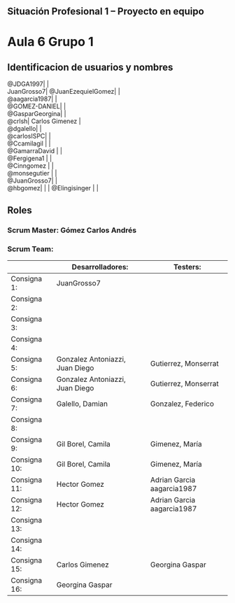 ## Situación Profesional 1 – Proyecto en equipo 				
				
				
				
# Aula 6 Grupo 1				
				
## Identificacion de usuarios y nombres

@JDGA1997| | 	
  JuanGrosso7|
@JuanEzequielGomez|   |	 
@aagarcia1987|   |	 
@GOMEZ-DANIEL|   | 	 
@GasparGeorgina|   | 	 
@crlsh|  Carlos Gimenez | 	 
@dgalello|   | 	 
@carlosISPC|   | 	 
@Ccamilagil |   | 	 
@GamarraDavid |   | 	 
@Fergigena1 |   | 	 
@Cinngomez |   | 	 
 @monsegutier |   | 	 
 @JuanGrosso7|   | 	 
 @hbgomez|   | 	 |
 @Elingisinger |   | 	 
	    

## Roles			
				
				
### Scrum Master: 	Gómez Carlos Andrés		
				
				
### Scrum Team:			

				
|	        | Desarrolladores:|	Testers:|
| ------------- | ------------- | ------------- |				
Consigna 1:|  JuanGrosso7 | 	 |
Consigna 2:|   |	 |
Consigna 3:|   |	 |
Consigna 4:|   | 	 |
Consigna 5:| Gonzalez Antoniazzi, Juan Diego | Gutierrez, Monserrat |
Consigna 6:| Gonzalez Antoniazzi, Juan Diego | Gutierrez, Monserrat |
Consigna 7:| Galello, Damian| Gonzalez, Federico|
Consigna 8:|   | 	 |
Consigna 9:|  Gil Borel, Camila  |  Gimenez, María|
Consigna 10:| Gil Borel, Camila  |  Gimenez, María|
Consigna 11:|Hector Gomez | Adrian Garcia aagarcia1987	 |
Consigna 12:|Hector Gomez | Adrian Garcia aagarcia1987   |
Consigna 13:|   |  	 |
Consigna 14:|   | 	 |				
Consigna 15:| Carlos Gimenez       | Georgina Gaspar   |                 
Consigna 16:| Georgina Gaspar                                     
